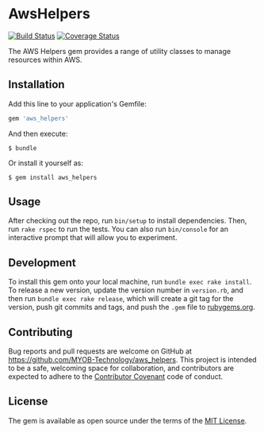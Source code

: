 # AwsHelpers

[![Build Status](https://travis-ci.org/MYOB-Technology/aws_helpers.png?branch=rewrite)](https://travis-ci.org/MYOB-Technology/aws_helpers)
[![Coverage Status](https://coveralls.io/repos/MYOB-Technology/aws_helpers/badge.svg?branch=rewrite&service=github)](https://coveralls.io/github/MYOB-Technology/aws_helpers?branch=rewrite)

The AWS Helpers gem provides a range of utility classes to manage resources within AWS.

## Installation

Add this line to your application's Gemfile:

```ruby
gem 'aws_helpers'
```

And then execute:

    $ bundle

Or install it yourself as:

    $ gem install aws_helpers

## Usage

After checking out the repo, run `bin/setup` to install dependencies. Then, run `rake rspec` to run the tests. You can also run `bin/console` for an interactive prompt that will allow you to experiment.

## Development

To install this gem onto your local machine, run `bundle exec rake install`. To release a new version, update the version number in `version.rb`, and then run `bundle exec rake release`, which will create a git tag for the version, push git commits and tags, and push the `.gem` file to [rubygems.org](https://rubygems.org).

## Contributing

Bug reports and pull requests are welcome on GitHub at https://github.com/MYOB-Technology/aws_helpers. This project is intended to be a safe, welcoming space for collaboration, and contributors are expected to adhere to the [Contributor Covenant](http://contributor-covenant.org) code of conduct.

## License

The gem is available as open source under the terms of the [MIT License](http://opensource.org/licenses/MIT).
